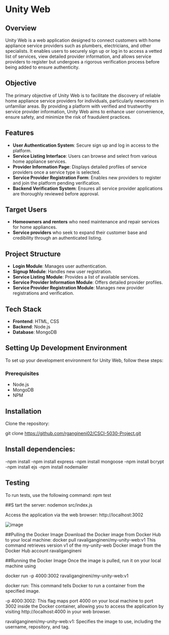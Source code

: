 # Unity Web

## Overview

Unity Web is a web application designed to connect customers with home appliance service providers such as plumbers, electricians, and other specialists. It enables users to securely sign up or log in to access a vetted list of services, view detailed provider information, and allows service providers to register but undergoes a rigorous verification process before being added to ensure authenticity.

## Objective

The primary objective of Unity Web is to facilitate the discovery of reliable home appliance service providers for individuals, particularly newcomers in unfamiliar areas. By providing a platform with verified and trustworthy service provider information, Unity Web aims to enhance user convenience, ensure safety, and minimize the risk of fraudulent practices.

## Features

- **User Authentication System**: Secure sign up and log in access to the platform.
- **Service Listing Interface**: Users can browse and select from various home appliance services.
- **Provider Information Page**: Displays detailed profiles of service providers once a service type is selected.
- **Service Provider Registration Form**: Enables new providers to register and join the platform pending verification.
- **Backend Verification System**: Ensures all service provider applications are thoroughly reviewed before approval.

## Target Users

- **Homeowners and renters** who need maintenance and repair services for home appliances.
- **Service providers** who seek to expand their customer base and credibility through an authenticated listing.

## Project Structure

- **Login Module**: Manages user authentication.
- **Signup Module**: Handles new user registration.
- **Service Listing Module**: Provides a list of available services.
- **Service Provider Information Module**: Offers detailed provider profiles.
- **Service Provider Registration Module**: Manages new provider registrations and verification.

## Tech Stack

- **Frontend**: HTML, CSS
- **Backend**: Node.js
- **Database**: MongoDB


## Setting Up Development Environment

To set up your development environment for Unity Web, follow these steps:

### Prerequisites

- Node.js
- MongoDB
- NPM

## Installation

Clone the repository:

git clone https://github.com/rgangineni02/CSCI-5030-Project.git

## Install dependencies:
-npm install
-npm install express 
-npm install mongoose 
-npm install bcrypt 
-npm install ejs
-npm install nodemailer


## Testing
To run tests, use the following command:
npm test


##S tart the server:
nodemon src/index.js

Access the application via the web browser:
http://localhost:3002

![image](https://github.com/rgangineni02/CSCI-5030-Project/assets/152373497/aa95bc07-f3e3-4576-87ae-2c9f6fda8d19)



##Pulling the Docker Image
Download the Docker image from Docker Hub to your local machine:
docker pull ravaligangineni/my-unity-web:v1
This command retrieves version v1 of the my-unity-web Docker image from the Docker Hub account ravaligangineni

##Running the Docker Image
Once the image is pulled, run it on your local machine using

docker run -p 4000:3002 ravaligangineni/my-unity-web:v1

docker run: This command tells Docker to run a container from the specified image.

-p 4000:3002: This flag maps port 4000 on your local machine to port 3002 inside the Docker container, allowing you to access the application by visiting http://localhost:4000 in your web browser.

ravaligangineni/my-unity-web:v1: Specifies the image to use, including the username, repository, and tag.





